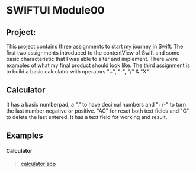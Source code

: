 # SWIFTUI Module00

## Project:
This project contains three assignments to start my journey in Swift. The first two assignments introduced to the contentView of Swift and some basic characteristic that I was able to alter and implement. There were examples of what my final product should look like. The third assignment is to build a basic calculator with operators "+", "-", "/" & "X".

## Calculator
It has a basic numberpad, a "." to have decimal numbers and "+/-" to turn the last number negative or positive. "AC" for reset both text fields and "C" to delete the last entered. It has a text field for working and result.

## Examples
<h4>Calculator</h4>
<blockquote class="imgur-embed-pub" lang="en" data-id="a/6CEA9Wf"  ><a href="//imgur.com/a/6CEA9Wf">calculator app</a></blockquote><script async src="//s.imgur.com/min/embed.js" charset="utf-8"></script>
